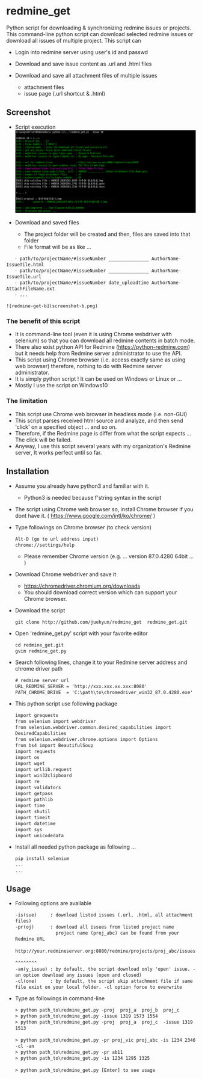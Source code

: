 # redmine_get

 Python script for downloading & synchronizing redmine issues or projects.
 This command-line python script can download selected redmine issues or
 download all issues of multiple project.
 This script can
 - Login into redmine server using user's id and passwd
 - Download and save issue content as .url and .html files
 - Download and save all attachment files of multiple issues

   * attachment files
   * issue page (.url shortcut & .html)
## Screenshot

 - Script execution
	![redmine-get-a](screenshot-a.png)

 - Download and saved files
   - The project folder will be created and then, files are saved into that folder
   - File format will be as like ...
  ```
     - path/to/projectName/#issueNumber _______________ AuthorName-IssueTile.html
     - path/to/projectName/#issueNumber _______________ AuthorName-IssueTile.url
     - path/to/projectName/#issueNumber date_uploadtime AuthorName-AttachFileName.ext
     - ...
  ```
	![redmine-get-b](screenshot-b.png)

### The benefit of this script
 - It is command-line tool (even it is using Chrome webdriver with selenium) so that you can download all redmine contents in batch mode.
 - There also exist python API for Redmine (https://python-redmine.com) but it needs help from Redmine server administrator to use the API.
 - This script using Chrome browser (i.e. access exactly same as using web browser) therefore, nothing to do with Redmine server administrator.
 - It is simply python script ! It can be used on Windows or Linux or ...
 - Mostly I use the script on Windows10

### The limitation
 - This script use Chrome web browser in headless mode (i.e. non-GUI)
 - This script parses received html source and analyze, and then send 'click' on a specified object ... and so on.
 - Therefore, if the Redmine page is differ from what the script expects ... The click will be failed.
 - Anyway, I use this script several years with my organization's Redmine server, It works perfect until so far.

## Installation
 - Assume you already have python3 and familiar with it.
   - Python3 is needed because f'string syntax in the script

 - The script using Chrome web browser so, install Chrome browser if you dont have it. ( https://www.google.com/intl/ko/chrome/ )

 - Type followings on Chrome browser (to check version)
	```
	Alt-D (go to url address input)
	chrome://settings/help
	```
   - Please remember Chrome version (e.g. ... version 87.0.4280 64bit ... )
 
 - Download Chrome webdriver and save it
   - https://chromedriver.chromium.org/downloads
   - You should download correct version  which can support your Chrome browser.

 - Download the script
	```
	git clone http://github.com/juehyun/redmine_get  redmine_get.git
	```

 - Open 'redmine_get.py' script with your favorite editor
	```
	cd redmine_get.git
	gvim redmine_get.py
	```

 - Search following lines, change it to your Redmine server address and chrome driver path
	```
	# redmine server url
	URL_REDMINE_SERVER = 'http://xxx.xxx.xx.xxx:8080'
	PATH_CHROME_DRIVE  = 'C:\path\to\chromedriver_win32_87.0.4280.exe'
	```

 - This python script use following package

	```
	import grequests
	from selenium import webdriver
	from selenium.webdriver.common.desired_capabilities import DesiredCapabilities
	from selenium.webdriver.chrome.options import Options
	from bs4 import BeautifulSoup
	import requests
	import os
	import wget
	import urllib.request
	import win32clipboard
	import re
	import validators
	import getpass
	import pathlib
	import time
	import shutil
	import timeit
	import datetime
	import sys
	import unicodedata
	```

 - Install all needed python package as following ...
	```
	pip install selenium
	...
	...
	```

## Usage
 - Following options are available
	```
	-is(sue)     : download listed issues (.url, .html, all attachment files)
	-pr(oj)      : download all issues from listed project name
	               project name (proj_abc) can be found from your Redmine URL
	               http://your.redmineserver.org:8080/redmine/projects/proj_abc/issues
	                                                                   ^^^^^^^^
	-an(y_issue) : by default, the script download only 'open' issue. -an option download any issues (open and closed)
	-cl(one)     : by default, the script skip attachmemt file if same file exist on your local folder. -cl option force to overwrite
	```

 - Type as followings in command-line
	```
	> python path_to\redmine_get.py -proj  proj_a  proj_b  proj_c 
	> python path_to\redmine_get.py -issue 1319 1573 1554
	> python path_to\redmine_get.py -proj  proj_a  proj_c  -issue 1319 1513

	> python path_to\redmine_get.py -pr proj_vic proj_abc -is 1234 2346 -cl -an
	> python path_to\redmine_get.py -pr ab11
	> python path_to\redmine_get.py -is 1234 1295 1325

	> python path_to\redmine_get.py [Enter] to see usage
	```
